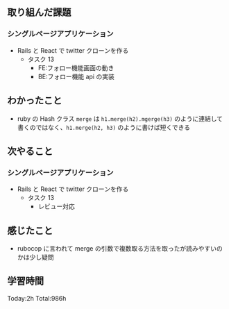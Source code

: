 ## 取り組んだ課題

### シングルページアプリケーション

- Rails と React で twitter クローンを作る
  - タスク 13
    - FE:フォロー機能画面の動き
    - BE:フォロー機能 api の実装

## わかったこと

- ruby の Hash クラス `merge` は `h1.merge(h2).mgerge(h3)` のように連結して書くのではなく、`h1.merge(h2, h3)` のように書けば短くできる

## 次やること

### シングルページアプリケーション

- Rails と React で twitter クローンを作る
  - タスク 13
    - レビュー対応

## 感じたこと

- rubocop に言われて merge の引数で複数取る方法を取ったが読みやすいのかは少し疑問

## 学習時間

Today:2h Total:986h
